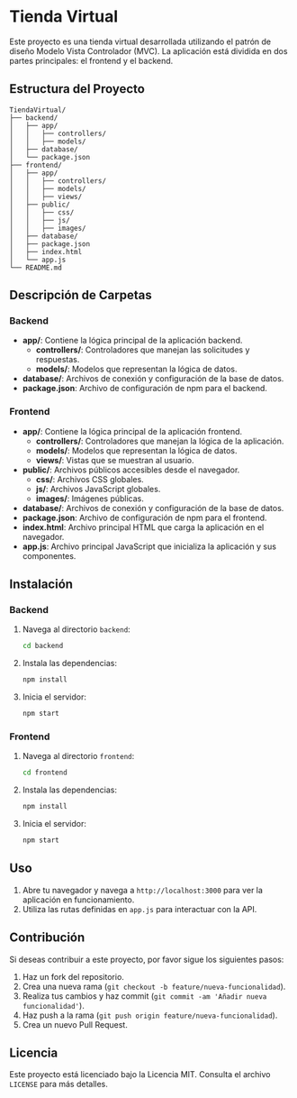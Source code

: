 # Tienda Virtual

Este proyecto es una tienda virtual desarrollada utilizando el patrón de diseño Modelo Vista Controlador (MVC). La aplicación está dividida en dos partes principales: el frontend y el backend.

## Estructura del Proyecto

```
TiendaVirtual/
├── backend/
│   ├── app/
│   │   ├── controllers/
│   │   ├── models/
│   ├── database/
│   └── package.json
├── frontend/
│   ├── app/
│   │   ├── controllers/
│   │   ├── models/
│   │   ├── views/
│   ├── public/
│   │   ├── css/
│   │   ├── js/
│   │   ├── images/
│   ├── database/
│   ├── package.json
│   ├── index.html
│   └── app.js
└── README.md
```

## Descripción de Carpetas

### Backend

- **app/**: Contiene la lógica principal de la aplicación backend.
    - **controllers/**: Controladores que manejan las solicitudes y respuestas.
    - **models/**: Modelos que representan la lógica de datos.
- **database/**: Archivos de conexión y configuración de la base de datos.
- **package.json**: Archivo de configuración de npm para el backend.

### Frontend

- **app/**: Contiene la lógica principal de la aplicación frontend.
    - **controllers/**: Controladores que manejan la lógica de la aplicación.
    - **models/**: Modelos que representan la lógica de datos.
    - **views/**: Vistas que se muestran al usuario.
- **public/**: Archivos públicos accesibles desde el navegador.
    - **css/**: Archivos CSS globales.
    - **js/**: Archivos JavaScript globales.
    - **images/**: Imágenes públicas.
- **database/**: Archivos de conexión y configuración de la base de datos.
- **package.json**: Archivo de configuración de npm para el frontend.
- **index.html**: Archivo principal HTML que carga la aplicación en el navegador.
- **app.js**: Archivo principal JavaScript que inicializa la aplicación y sus componentes.

## Instalación

### Backend

1. Navega al directorio `backend`:
     ```sh
     cd backend
     ```
2. Instala las dependencias:
     ```sh
     npm install
     ```
3. Inicia el servidor:
     ```sh
     npm start
     ```

### Frontend

1. Navega al directorio `frontend`:
     ```sh
     cd frontend
     ```
2. Instala las dependencias:
     ```sh
     npm install
     ```
3. Inicia el servidor:
     ```sh
     npm start
     ```

## Uso

1. Abre tu navegador y navega a `http://localhost:3000` para ver la aplicación en funcionamiento.
2. Utiliza las rutas definidas en `app.js` para interactuar con la API.

## Contribución

Si deseas contribuir a este proyecto, por favor sigue los siguientes pasos:

1. Haz un fork del repositorio.
2. Crea una nueva rama (`git checkout -b feature/nueva-funcionalidad`).
3. Realiza tus cambios y haz commit (`git commit -am 'Añadir nueva funcionalidad'`).
4. Haz push a la rama (`git push origin feature/nueva-funcionalidad`).
5. Crea un nuevo Pull Request.

## Licencia

Este proyecto está licenciado bajo la Licencia MIT. Consulta el archivo `LICENSE` para más detalles.
